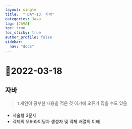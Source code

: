 ```yaml
---
layout: single
title:  " DAY-13. 자바"
categories: Java
tag: [JAVA]
toc: true
toc_sticky: true
author_profile: false
sidebar:
  nav: "docs"
---
```


# 📌2022-03-18

## 자바

<!--Quote-->

> ❗ 개인이 공부한 내용을 적은 것 이기에 오류가 많을 수도 있음


- 서술형 3문제
- 객체의 오버라이딩과 생성자 및 객체 배열의 이해
